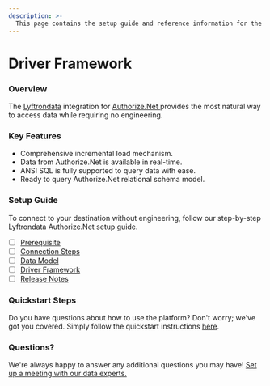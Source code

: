 ```yaml
---
description: >-
  This page contains the setup guide and reference information for the Authorize.Net source connector.
---
```


# Driver Framework

### Overview

The [Lyftrondata](https://www.lyftrondata.com/) integration for [Authorize.Net](https://www.lyftrondata.com/integration/authorize.net/)[ ](https://www.lyftrondata.com/integration/authorize.net/)provides the most natural way to access data while requiring no engineering.

### Key Features

* Comprehensive incremental load mechanism.
* Data from Authorize.Net is available in real-time.&#x20;
* ANSI SQL is fully supported to query data with ease.
* Ready to query Authorize.Net relational schema model.

### Setup Guide

To connect to your destination without engineering, follow our step-by-step Lyftrondata Authorize.Net setup guide.

* [ ] [Prerequisite](../../commerce-analytics/authorize.net/prerequisite.md)
* [ ] [Connection Steps](../../commerce-analytics/authorize.net/connection-steps.md)
* [ ] [Data Model](../../commerce-analytics/authorize.net/data-model/)
* [ ] [Driver Framework](../../commerce-analytics/authorize.net/driver-framework/)
* [ ] [Release Notes](../../commerce-analytics/authorize.net/release-notes.md)

### Quickstart Steps

Do you have questions about how to use the platform? Don't worry; we've got you covered. Simply follow the quickstart instructions [here](../../../quickstart-steps.md).

### Questions? <a href="#questions" id="questions"></a>

We're always happy to answer any additional questions you may have! [Set up a meeting with our data experts.](https://www.lyftrondata.com/book-a-meeting/)


